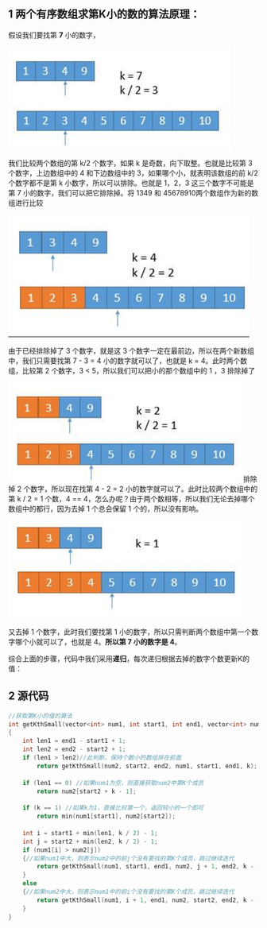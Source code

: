 ## 1 两个有序数组求第K小的数的算法原理：

假设我们要找第 **7** 小的数字，

![1574136433487.png](求最小K值算法.assets/1577765703469-181bc7f0-72f7-4286-a750-be60ea24cba9.png)

我们比较两个数组的第 k/2 个数字，如果 k 是奇数，向下取整。也就是比较第 3 个数字，上边数组中的 4 和下边数组中的 3，如果哪个小，就表明该数组的前 k/2 个数字都不是第 k 小数字，所以可以排除。也就是 1，2，3 这三个数字不可能是第 7 小的数字，我们可以把它排除掉。将 1349 和 45678910两个数组作为新的数组进行比较

![1574136454981.png](求最小K值算法.assets/1577765708735-04961794-4512-4ada-8228-05e8ce2c4925.png)

由于已经排除掉了 3 个数字，就是这 3 个数字一定在最前边，所以在两个新数组中，我们只需要找第 7 - 3 = 4 小的数字就可以了，也就是 k = 4。此时两个数组，比较第 2 个数字，3 < 5，所以我们可以把小的那个数组中的 1 ，3 排除掉了

![1574136491897.png](求最小K值算法.assets/1577765714454-1c48c1ab-9b31-4018-a71c-068a2a1bbd90.png)
排除掉 2 个数字，所以现在找第 4 - 2 = 2 小的数字就可以了。此时比较两个数组中的第 k / 2 = 1 个数，4 == 4，怎么办呢？由于两个数相等，所以我们无论去掉哪个数组中的都行，因为去掉 1 个总会保留 1 个的，所以没有影响。

![1574136537594.png](求最小K值算法.assets/1577765722776-2706fd1b-b7c9-4efa-a874-446fdc220c88.png)

又去掉 1 个数字，此时我们要找第 1 小的数字，所以只需判断两个数组中第一个数字哪个小就可以了，也就是 4。**所以第 7 小的数字是 4**。

综合上面的步骤，代码中我们采用**递归**，每次递归根据去掉的数字个数更新K的值：

## 2 源代码

```cpp
//获取第K小的值的算法
int getKthSmall(vector<int> num1, int start1, int end1, vector<int> num2, int start2, int end2, int k)
{
	int len1 = end1 - start1 + 1;
	int len2 = end2 - start2 + 1;
	if (len1 > len2)//此判断，保持个数小的数组排在前面
		return getKthSmall(num2, start2, end2, num1, start1, end1, k);

	if (len1 == 0) //如果num1为空，则直接获取num2中第K个成员
		return num2[start2 + k - 1];

	if (k == 1) //如果k为1，直接比较第一个，返回较小的一个即可
		return min(num1[start1], num2[start2]);

	int i = start1 + min(len1, k / 2) - 1;
	int j = start2 + min(len2, k / 2) - 1;
	if (num1[i] > num2[j])
	{//如果num1中大，则表示num2中的前j个没有要找的第K个成员，跳过继续迭代
		return getKthSmall(num1, start1, end1, num2, j + 1, end2, k - (j - start2 + 1));
	}
	else
	{//如果num2中大，则表示num1中的前i个没有要找的第K个成员，跳过继续迭代
		return getKthSmall(num1, i + 1, end1, num2, start2, end2, k - (i - start1 + 1));
	}
}
```
